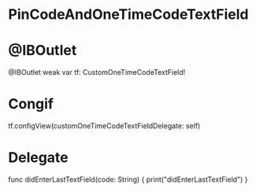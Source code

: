 # PinCodeAndOneTimeCodeTextField

# @IBOutlet
@IBOutlet weak var tf: CustomOneTimeCodeTextField!

# Congif
tf.configView(customOneTimeCodeTextFieldDelegate: self)
 
# Delegate
func didEnterLastTextField(code: String) {
  print("didEnterLastTextField")
}
